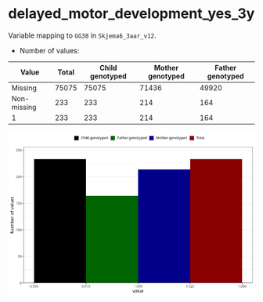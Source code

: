 # delayed_motor_development_yes_3y
Variable mapping to `GG38` in `Skjema6_3aar_v12`.
- Number of values:

| Value | Total | Child genotyped | Mother genotyped | Father genotyped |
| ----- | ----- | --------------- | ---------------- | ---------------- |
| Missing | 75075 | 75075 | 71436 | 49920 |
| Non-missing | 233 | 233 | 214 | 164 |
| 1 | 233 | 233 | 214 | 164 |



![](delayed_motor_development_yes_3y_n.png)



